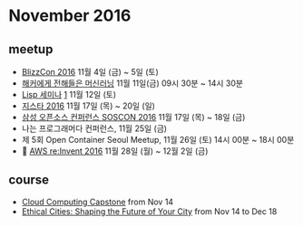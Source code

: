 # November 2016

## meetup

* [BlizzCon 2016](https://blizzcon.com/) 11월 4일 (금) ~ 5일 (토)
* [해커에게 전해들은 머신러닝](http://www.hanbit.co.kr/store/education/edu_view.html?p_code=S4788493436) 11월 11일(금) 09시 30분 ~ 14시 30분
* [Lisp 세미나](https://www.facebook.com/groups/defnclojure/permalink/1128185697275876/) [1](https://groups.google.com/forum/m/#!forum/lisp-korea) 11월 12일 (토)
* [지스타 2016](http://www.gstar.or.kr) 11월 17일 (목) ~ 20일 (일)
* [삼성 오픈소스 컨퍼런스 SOSCON 2016](http://www.soscon.net/about.do) 11월 17일 (목) ~ 18일 (금)
* 나는 프로그래머다 컨퍼런스, 11월 25일 (금)
* 제 5회 Open Container Seoul Meetup, 11월 26일 (토) 14시 00분 ~ 18시 00분
* :paw_prints: [AWS re:Invent 2016](https://reinvent.awsevents.com) 11월 28일 (월) ~ 12월 2일 (금)

## course

* [Cloud Computing Capstone](https://www.coursera.org/specializations/cloud-computing) from Nov 14
* [Ethical Cities: Shaping the Future of Your City](https://www.futurelearn.com/courses/ethical-cities) from Nov 14 to Dec 18

